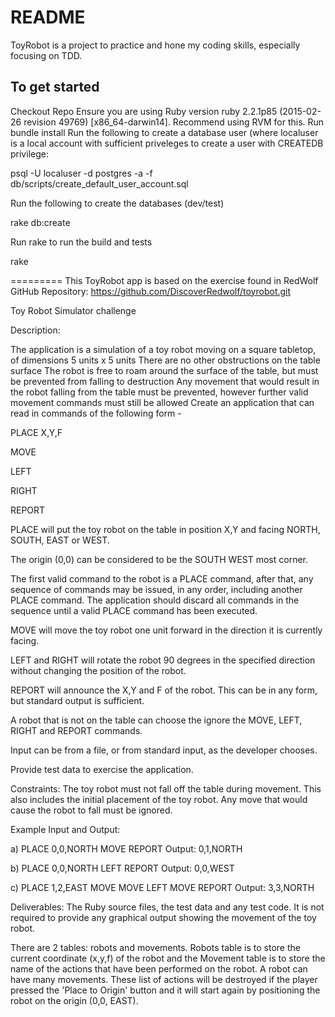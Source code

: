 # README

ToyRobot is a project to practice and hone my coding skills, especially focusing on TDD.

## To get started

Checkout Repo
Ensure you are using Ruby version ruby 2.2.1p85 (2015-02-26 revision 49769) [x86_64-darwin14]. Recommend using RVM for this.
Run bundle install
Run the following to create a database user (where localuser is a local account with sufficient priveleges to create a user with CREATEDB privilege:

psql -U localuser -d postgres -a -f db/scripts/create_default_user_account.sql

Run the following to create the databases (dev/test)

rake db:create

Run rake to run the build and tests

rake

=========
This ToyRobot app is based on the exercise found in RedWolf GitHub Repository:
https://github.com/DiscoverRedwolf/toyrobot.git

Toy Robot Simulator challenge

Description:

The application is a simulation of a toy robot moving on a square tabletop, of dimensions 5 units x 5 units
There are no other obstructions on the table surface
The robot is free to roam around the surface of the table, but must be prevented from falling to destruction
Any movement that would result in the robot falling from the table must be prevented, however further valid movement commands must still be allowed
Create an application that can read in commands of the following form -

PLACE X,Y,F

MOVE

LEFT

RIGHT

REPORT

PLACE will put the toy robot on the table in position X,Y and facing NORTH, SOUTH, EAST or WEST.

The origin (0,0) can be considered to be the SOUTH WEST most corner.

The first valid command to the robot is a PLACE command, after that, any sequence of commands may be issued, in any order, including another PLACE command. The application should discard all commands in the sequence until a valid PLACE command has been executed.

MOVE will move the toy robot one unit forward in the direction it is currently facing.

LEFT and RIGHT will rotate the robot 90 degrees in the specified direction without changing the position of the robot.

REPORT will announce the X,Y and F of the robot. This can be in any form, but standard output is sufficient.

A robot that is not on the table can choose the ignore the MOVE, LEFT, RIGHT and REPORT commands.

Input can be from a file, or from standard input, as the developer chooses.

Provide test data to exercise the application.

Constraints: The toy robot must not fall off the table during movement. This also includes the initial placement of the toy robot. Any move that would cause the robot to fall must be ignored.



Example Input and Output:

a) PLACE 0,0,NORTH MOVE REPORT Output: 0,1,NORTH

b) PLACE 0,0,NORTH LEFT REPORT Output: 0,0,WEST

c) PLACE 1,2,EAST MOVE MOVE LEFT MOVE REPORT Output: 3,3,NORTH

Deliverables: The Ruby source files, the test data and any test code. It is not required to provide any graphical output showing the movement of the toy robot.

There are 2 tables: robots and movements.
Robots table is to store the current coordinate (x,y,f) of the robot and the Movement table is to store the name of the actions that have been performed on the robot.
A robot can have many movements.
These list of actions will be destroyed if the player pressed the 'Place to Origin' button and it will start again by positioning the robot on the origin (0,0, EAST).
